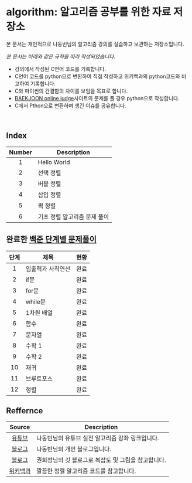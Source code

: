 # algorithm: 알고리즘 공부를 위한 자료 저장소
본 문서는 개인적으로 나동빈님의 알고리즘 강의를 실습하고 보관하는 저장소입니다.

_본 문서는 아래와 같은 규칙을 따라 작성되었습니다._
- 강의에서 작성된 C언어 코드를 기록합니다.
- C언어 코드를 python으로 변환하여 직접 작성하고 위키백과의 python코드와 비교하여 기록합니다.
- C와 파이썬의 간결함의 차이를 보임을 목표로 합니다.
- [BAEKJOON online judge](https://www.acmicpc.net)사이트의 문제를 풀 경우 python으로 작성합니다.
- C에서 Pthon으로 변환하며 생긴 이슈를 공유합니다.
<br/> 

## Index
| Number | Description |
|:---:|---|
| 1 | Hello World |
| 2 | 선택 정렬 |
| 3 | 버블 정렬 |
| 4 | 삽입 정렬 |
| 5 | 퀵 정렬 |
| 6 | 기초 정렬 알고리즘 문제 풀이 |

## 완료한 [백준 단계별 문제풀이](https://www.acmicpc.net)
| 단계 | 제목 | 현황 |
|:---:|---|---|
| 1 | 입출력과 사칙연산 | 완료 |
| 2 | if문 | 완료 |
| 3 | for문 | 완료 |
| 4 | while문 | 완료 |
| 5 | 1차원 배열 | 완료 |
| 6 | 함수 | 완료 |
| 7 | 문자열 | 완료 |
| 8 | 수학 1 | 완료 |
| 9 | 수학 2 | 완료 |
| 10 | 재귀 | 완료 |
| 11 | 브루트포스 | 완료 |
| 12 | 정렬 | 완료 |
## Reffernce
| Source | Description |
|:---:|---|
| [유튜브](https://www.youtube.com/watch?v=qQ5iLNjpxSk&list=PLRx0vPvlEmdDHxCvAQS1_6XV4deOwfVrz) | 나동빈님의 유튜브 실전 알고리즘 강좌 링크입니다.|
| [블로그](https://ndb796.tistory.com/) | 나동빈님의 개인 블로그입니다. |
| [블로그](https://gmlwjd9405.github.io/) | 권희정님의 깃 블로그로 복잡도 및 그림을 참고합니다. |
| [위키백과](https://ko.wikipedia.org/) | 깔끔한 정렬 알고리즘 코드를 참고합니다. |
<br/>

